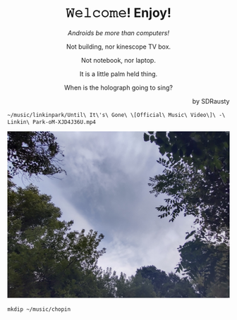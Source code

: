 <h1 align="center">𝚆𝚎𝚕𝚌𝚘𝚖𝚎! Enjoy!</h1>
<p align="center"><em></bold>Androids be more than computers!</b></em></p>

<p align="center">Not building, nor kinescope TV box.</p>

<p align="center">Not notebook, nor laptop.</p>

<p align="center">It is a little palm held thing.</p>

<p align="center">When is the holograph going to sing?</p>

<p align="right">by SDRausty</p>

    ~/music/linkinpark/Until\ It\'s\ Gone\ \[Official\ Music\ Video\]\ -\ Linkin\ Park-oM-XJD4J36U.mp4

![Ungeoformed Wild Fires Dusty Sky in the Great Lakes, Summer of 2021](https://raw.githubusercontent.com/SDRausty/SDRausty/19ae0a7d241b5339004a3bec5e27d6fe051c8a23/IMG_20210904_102307.jpg)

    mkdip ~/music/chopin
<!-- SDRausty/README.md EOF -->
